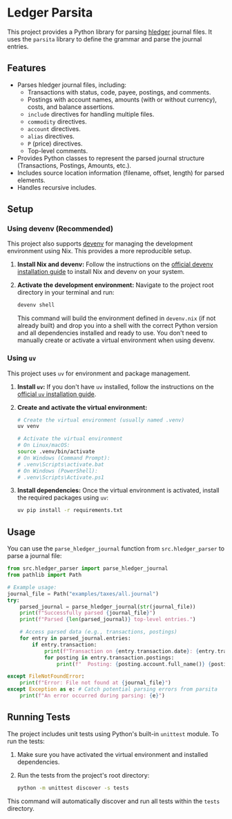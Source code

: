 # Ledger Parsita

This project provides a Python library for parsing [hledger](https://hledger.org/) journal files. It uses the `parsita` library to define the grammar and parse the journal entries.

## Features

*   Parses hledger journal files, including:
    *   Transactions with status, code, payee, postings, and comments.
    *   Postings with account names, amounts (with or without currency), costs, and balance assertions.
    *   `include` directives for handling multiple files.
    *   `commodity` directives.
    *   `account` directives.
    *   `alias` directives.
    *   `P` (price) directives.
    *   Top-level comments.
*   Provides Python classes to represent the parsed journal structure (Transactions, Postings, Amounts, etc.).
*   Includes source location information (filename, offset, length) for parsed elements.
*   Handles recursive includes.

## Setup

### Using devenv (Recommended)

This project also supports [devenv](https://devenv.sh/) for managing the development environment using Nix. This provides a more reproducible setup.

1.  **Install Nix and devenv:**
    Follow the instructions on the [official devenv installation guide](https://devenv.sh/getting-started/) to install Nix and devenv on your system.

2.  **Activate the development environment:**
    Navigate to the project root directory in your terminal and run:
    ```bash
    devenv shell
    ```
    This command will build the environment defined in `devenv.nix` (if not already built) and drop you into a shell with the correct Python version and all dependencies installed and ready to use. You don't need 
    to manually create or activate a virtual environment when using devenv.

### Using `uv`

This project uses `uv` for environment and package management.

1.  **Install `uv`:**
    If you don't have `uv` installed, follow the instructions on the [official `uv` installation guide](https://github.com/astral-sh/uv#installation).

2.  **Create and activate the virtual environment:**
    ```bash
    # Create the virtual environment (usually named .venv)
    uv venv

    # Activate the virtual environment
    # On Linux/macOS:
    source .venv/bin/activate
    # On Windows (Command Prompt):
    # .venv\Scripts\activate.bat
    # On Windows (PowerShell):
    # .venv\Scripts\Activate.ps1
    ```

3.  **Install dependencies:**
    Once the virtual environment is activated, install the required packages using `uv`:
    ```bash
    uv pip install -r requirements.txt
    ```

## Usage

You can use the `parse_hledger_journal` function from `src.hledger_parser` to parse a journal file:

```python
from src.hledger_parser import parse_hledger_journal
from pathlib import Path

# Example usage:
journal_file = Path("examples/taxes/all.journal")
try:
    parsed_journal = parse_hledger_journal(str(journal_file))
    print(f"Successfully parsed {journal_file}")
    print(f"Parsed {len(parsed_journal)} top-level entries.")

    # Access parsed data (e.g., transactions, postings)
    for entry in parsed_journal.entries:
        if entry.transaction:
            print(f"Transaction on {entry.transaction.date}: {entry.transaction.payee}")
            for posting in entry.transaction.postings:
                print(f"  Posting: {posting.account.full_name()} {posting.amount}")

except FileNotFoundError:
    print(f"Error: File not found at {journal_file}")
except Exception as e: # Catch potential parsing errors from parsita
    print(f"An error occurred during parsing: {e}")

```

## Running Tests

The project includes unit tests using Python's built-in `unittest` module. To run the tests:

1.  Make sure you have activated the virtual environment and installed dependencies.
2.  Run the tests from the project's root directory:

    ```bash
    python -m unittest discover -s tests
    ```

This command will automatically discover and run all tests within the `tests` directory.

